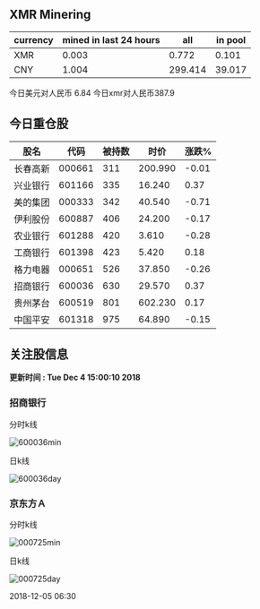 ## XMR Minering

|currency|mined in last 24 hours|all|in pool|
|---|---|---|---|
|XMR|0.003|0.772|0.101|
|CNY|1.004|299.414|39.017|

今日美元对人民币 6.84	今日xmr对人民币387.9


## 今日重仓股 

|股名|代码|被持数|时价|涨跌%|
|---|---|---|---|---|
|长春高新|000661|311|200.990|-0.01|
|兴业银行|601166|335|16.240|0.37|
|美的集团|000333|342|40.540|-0.71|
|伊利股份|600887|406|24.200|-0.17|
|农业银行|601288|420|3.610|-0.28|
|工商银行|601398|423|5.420|0.18|
|格力电器|000651|526|37.850|-0.26|
|招商银行|600036|630|29.570|0.37|
|贵州茅台|600519|801|602.230|0.17|
|中国平安|601318|975|64.890|-0.15|

## 关注股信息
**更新时间 : Tue Dec  4 15:00:10 2018**
### 招商银行 
分时k线

![600036min](http://image.sinajs.cn/newchart/min/n/sh600036.gif)

日k线

![600036day](http://image.sinajs.cn/newchart/daily/n/sh600036.gif)

### 京东方Ａ 
分时k线

![000725min](http://image.sinajs.cn/newchart/min/n/sz000725.gif)

日k线

![000725day](http://image.sinajs.cn/newchart/daily/n/sz000725.gif)

2018-12-05 06:30